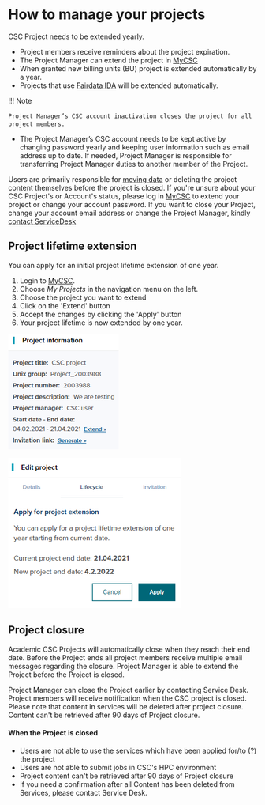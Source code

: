 # How to manage your projects

CSC Project needs to be extended yearly.

* Project members receive reminders about the project expiration.
* The Project Manager can extend the project in [MyCSC](https://my.csc.fi)
* When granted new billing units (BU) project is extended automatically by a year.
* Projects that use [Fairdata IDA](https://ida.fairdata.fi/) will be extended automatically.

!!! Note 

    Project Manager’s CSC account inactivation closes the project for all project members.

* The Project Manager’s CSC account needs to be kept active by changing password yearly and keeping user information such as email address up to date. If needed, Project Manager is responsible for transferring Project Manager duties to another member of the Project.

Users are primarily responsible for [moving data](../data/moving/index.md) or deleting the project content themselves before the project is closed. 
If you're unsure about your CSC Project's or Account's status, please log in [MyCSC](https://my.csc.fi) to extend your project or change your account password.
If you want to close your Project, change your account email address or change the Project Manager, kindly [contact ServiceDesk](/support/contact/)

## Project lifetime extension

You can apply for an initial project lifetime extension of one year.

1. Login to [MyCSC](https://my.csc.fi).
1. Choose _My Projects_ in the navigation menu on the left.
1. Choose the project you want to extend
1. Click on the 'Extend' button
1. Accept the changes by clicking the 'Apply' button
1. Your project lifetime is now extended by one year.

![Information on specific project](images/small/project_extension2.png 'Information on specific project')

![Extend your project lifetime by pressing apply](images/small/project_extension1.png 'Extend your project lifetime by pressing apply') 

## Project closure

Academic CSC Projects will automatically close when they reach their end date. Before the Project ends all project members receive multiple email messages regarding the closure. Project Manager is able to extend the Project before the Project is closed.  

Project Manager can close the Project earlier by contacting Service Desk. Project members will receive notification when the CSC project is closed. Please note that content in services will be deleted after project closure. Content can't be retrieved after 90 days of Project closure.

#### When the Project is closed

* Users are not able to use the services which have been applied for/to (?) the project
* Users are not able to submit jobs in CSC's HPC environment
* Project content can't be retrieved after 90 days of Project closure
* If you need a confirmation after all Content has been deleted from Services, please contact Service Desk.



